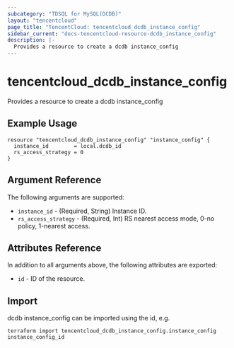 ```yaml
---
subcategory: "TDSQL for MySQL(DCDB)"
layout: "tencentcloud"
page_title: "TencentCloud: tencentcloud_dcdb_instance_config"
sidebar_current: "docs-tencentcloud-resource-dcdb_instance_config"
description: |-
  Provides a resource to create a dcdb instance_config
---
```


# tencentcloud_dcdb_instance_config

Provides a resource to create a dcdb instance_config

## Example Usage

```hcl
resource "tencentcloud_dcdb_instance_config" "instance_config" {
  instance_id        = local.dcdb_id
  rs_access_strategy = 0
}
```

## Argument Reference

The following arguments are supported:

* `instance_id` - (Required, String) Instance ID.
* `rs_access_strategy` - (Required, Int) RS nearest access mode, 0-no policy, 1-nearest access.

## Attributes Reference

In addition to all arguments above, the following attributes are exported:

* `id` - ID of the resource.




## Import

dcdb instance_config can be imported using the id, e.g.

```
terraform import tencentcloud_dcdb_instance_config.instance_config instance_config_id
```

